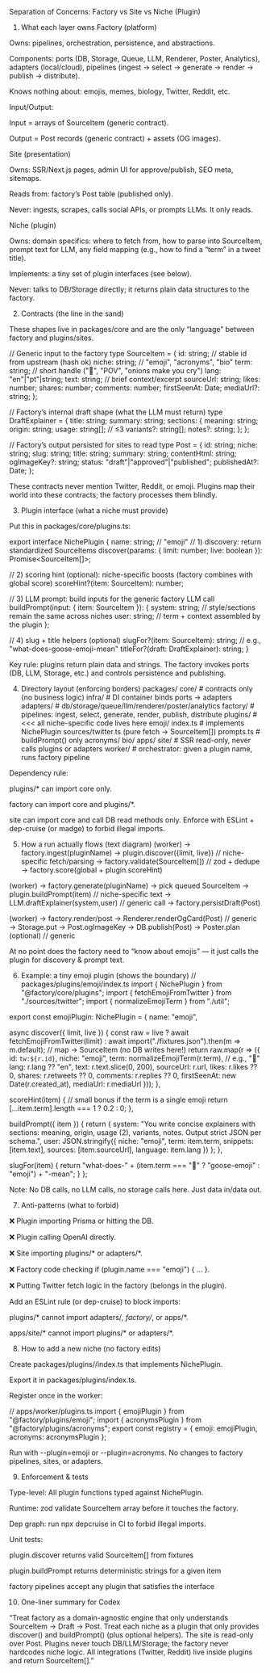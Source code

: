 Separation of Concerns: Factory vs Site vs Niche (Plugin)
1) What each layer owns
Factory (platform)

Owns: pipelines, orchestration, persistence, and abstractions.

Components: ports (DB, Storage, Queue, LLM, Renderer, Poster, Analytics), adapters (local/cloud), pipelines (ingest → select → generate → render → publish → distribute).

Knows nothing about: emojis, memes, biology, Twitter, Reddit, etc.

Input/Output:

Input = arrays of SourceItem (generic contract).

Output = Post records (generic contract) + assets (OG images).

Site (presentation)

Owns: SSR/Next.js pages, admin UI for approve/publish, SEO meta, sitemaps.

Reads from: factory’s Post table (published only).

Never: ingests, scrapes, calls social APIs, or prompts LLMs. It only reads.

Niche (plugin)

Owns: domain specifics: where to fetch from, how to parse into SourceItem, prompt text for LLM, any field mapping (e.g., how to find a “term” in a tweet title).

Implements: a tiny set of plugin interfaces (see below).

Never: talks to DB/Storage directly; it returns plain data structures to the factory.

2) Contracts (the line in the sand)

These shapes live in packages/core and are the only “language” between factory and plugins/sites.

// Generic input to the factory
type SourceItem = {
  id: string;            // stable id from upstream (hash ok)
  niche: string;         // "emoji", "acronyms", "bio"
  term: string;          // short handle ("🪿", "POV", "onions make you cry")
  lang: "en"|"pt"|string;
  text: string;          // brief context/excerpt
  sourceUrl: string;
  likes: number; shares: number; comments: number;
  firstSeenAt: Date;
  mediaUrl?: string;
};

// Factory’s internal draft shape (what the LLM must return)
type DraftExplainer = {
  title: string;
  summary: string;
  sections: {
    meaning: string;
    origin: string;
    usage: string[];     // ≤3
    variants?: string[];
    notes?: string;
  };
};

// Factory’s output persisted for sites to read
type Post = {
  id: string; niche: string; slug: string;
  title: string; summary: string; contentHtml: string;
  ogImageKey?: string; status: "draft"|"approved"|"published"; publishedAt?: Date;
};


These contracts never mention Twitter, Reddit, or emoji. Plugins map their world into these contracts; the factory processes them blindly.

3) Plugin interface (what a niche must provide)

Put this in packages/core/plugins.ts:

export interface NichePlugin {
  name: string;                       // "emoji"
  // 1) discovery: return standardized SourceItems
  discover(params: { limit: number; live: boolean }): Promise<SourceItem[]>;

  // 2) scoring hint (optional): niche-specific boosts (factory combines with global score)
  scoreHint?(item: SourceItem): number;

  // 3) LLM prompt: build inputs for the generic factory LLM call
  buildPrompt(input: { item: SourceItem }): {
    system: string;    // style/sections remain the same across niches
    user: string;      // term + context assembled by the plugin
  };

  // 4) slug + title helpers (optional)
  slugFor?(item: SourceItem): string;   // e.g., "what-does-goose-emoji-mean"
  titleFor?(draft: DraftExplainer): string;
}


Key rule: plugins return plain data and strings. The factory invokes ports (DB, LLM, Storage, etc.) and controls persistence and publishing.

4) Directory layout (enforcing borders)
packages/
  core/                 # contracts only (no business logic)
  infra/                # DI container binds ports -> adapters
  adapters/             # db/storage/queue/llm/renderer/poster/analytics
  factory/              # pipelines: ingest, select, generate, render, publish, distribute
  plugins/              # <<< all niche-specific code lives here
    emoji/
      index.ts          # implements NichePlugin
      sources/twitter.ts (pure fetch -> SourceItem[])
      prompts.ts        # buildPrompt() only
    acronyms/
    bio/
apps/
  site/                 # SSR read-only, never calls plugins or adapters
  worker/               # orchestrator: given a plugin name, runs factory pipeline


Dependency rule:

plugins/* can import core only.

factory can import core and plugins/*.

site can import core and call DB read methods only.
Enforce with ESLint + dep-cruise (or madge) to forbid illegal imports.

5) How a run actually flows (text diagram)
(worker) → factory.ingest(pluginName)
  → plugin.discover({limit, live})          // niche-specific fetch/parsing
  → factory.validate(SourceItem[])          // zod + dedupe
  → factory.score(global + plugin.scoreHint)

(worker) → factory.generate(pluginName)
  → pick queued SourceItem
  → plugin.buildPrompt(item)                // niche-specific text
  → LLM.draftExplainer(system,user)         // generic call
  → factory.persistDraft(Post)

(worker) → factory.render/post
  → Renderer.renderOgCard(Post)             // generic
  → Storage.put → Post.ogImageKey
  → DB.publish(Post)
  → Poster.plan (optional)                  // generic


At no point does the factory need to “know about emojis” — it just calls the plugin for discovery & prompt text.

6) Example: a tiny emoji plugin (shows the boundary)
// packages/plugins/emoji/index.ts
import { NichePlugin } from "@factory/core/plugins";
import { fetchEmojiFromTwitter } from "./sources/twitter";
import { normalizeEmojiTerm } from "./util";

export const emojiPlugin: NichePlugin = {
  name: "emoji",

  async discover({ limit, live }) {
    const raw = live ? await fetchEmojiFromTwitter(limit) : await import("./fixtures.json").then(m => m.default);
    // map → SourceItem (no DB writes here!)
    return raw.map(r => ({
      id: `tw:${r.id}`,
      niche: "emoji",
      term: normalizeEmojiTerm(r.term),   // e.g., "🪿"
      lang: r.lang ?? "en",
      text: r.text.slice(0, 200),
      sourceUrl: r.url,
      likes: r.likes ?? 0, shares: r.retweets ?? 0, comments: r.replies ?? 0,
      firstSeenAt: new Date(r.created_at),
      mediaUrl: r.mediaUrl
    }));
  },

  scoreHint(item) {
    // small bonus if the term is a single emoji
    return [...item.term].length === 1 ? 0.2 : 0;
  },

  buildPrompt({ item }) {
    return {
      system:
        "You write concise explainers with sections: meaning, origin, usage (2), variants, notes. Output strict JSON per schema.",
      user: JSON.stringify({
        niche: "emoji",
        term: item.term,
        snippets: [item.text],
        sources: [item.sourceUrl],
        language: item.lang
      })
    };
  },

  slugFor(item) {
    return "what-does-" + (item.term === "🪿" ? "goose-emoji" : "emoji") + "-mean";
  }
};


Note: No DB calls, no LLM calls, no storage calls here. Just data in/data out.

7) Anti-patterns (what to forbid)

❌ Plugin importing Prisma or hitting the DB.

❌ Plugin calling OpenAI directly.

❌ Site importing plugins/* or adapters/*.

❌ Factory code checking if (plugin.name === "emoji") { … }.

❌ Putting Twitter fetch logic in the factory (belongs in the plugin).

Add an ESLint rule (or dep-cruise) to block imports:

plugins/* cannot import adapters/*, factory/*, or apps/*.

apps/site/* cannot import plugins/* or adapters/*.

8) How to add a new niche (no factory edits)

Create packages/plugins/<niche>/index.ts that implements NichePlugin.

Export it in packages/plugins/index.ts.

Register once in the worker:

// apps/worker/plugins.ts
import { emojiPlugin } from "@factory/plugins/emoji";
import { acronymsPlugin } from "@factory/plugins/acronyms";
export const registry = { emoji: emojiPlugin, acronyms: acronymsPlugin };


Run with --plugin=emoji or --plugin=acronyms.
No changes to factory pipelines, sites, or adapters.

9) Enforcement & tests

Type-level: All plugin functions typed against NichePlugin.

Runtime: zod validate SourceItem array before it touches the factory.

Dep graph: run npx depcruise in CI to forbid illegal imports.

Unit tests:

plugin.discover returns valid SourceItem[] from fixtures

plugin.buildPrompt returns deterministic strings for a given item

factory pipelines accept any plugin that satisfies the interface

10) One-liner summary for Codex

“Treat factory as a domain-agnostic engine that only understands SourceItem → Draft → Post. Treat each niche as a plugin that only provides discover() and buildPrompt() (plus optional helpers). The site is read-only over Post. Plugins never touch DB/LLM/Storage; the factory never hardcodes niche logic. All integrations (Twitter, Reddit) live inside plugins and return SourceItem[].”